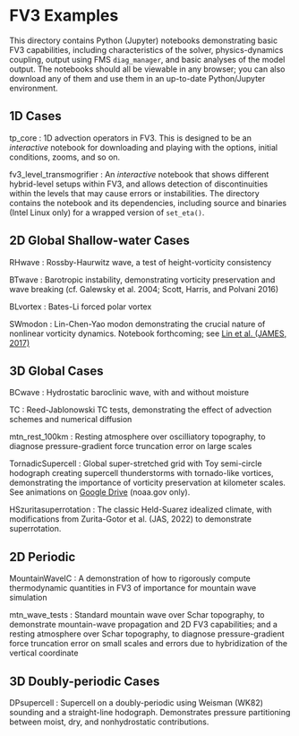 # FV3 Examples

This directory contains Python (Jupyter) notebooks demonstrating basic FV3 capabilities, including characteristics of the solver, physics-dynamics coupling, output using FMS `diag_manager`, and basic analyses of the model output. The notebooks should all be viewable in any browser; you can also download any of them and use them in an up-to-date Python/Jupyter environment.

## 1D Cases
tp_core
: 1D advection operators in FV3. This is designed to be an *interactive* notebook for downloading and playing with the options, initial conditions, zooms, and so on.

fv3_level_transmogrifier
: An *interactive* notebook that shows different hybrid-level setups within FV3, and allows detection of discontinuities within the levels that may cause errors or instabilities. The directory contains the notebook and its dependencies, including source and binaries (Intel Linux only) for a wrapped version of `set_eta()`. 

## 2D Global Shallow-water Cases
RHwave
: Rossby-Haurwitz wave, a test of height-vorticity consistency

BTwave
: Barotropic instability, demonstrating vorticity preservation and wave breaking (cf. Galewsky et al. 2004; Scott, Harris, and Polvani 2016)

BLvortex
: Bates-Li forced polar vortex

SWmodon
: Lin-Chen-Yao modon demonstrating the crucial nature of nonlinear vorticity dynamics. Notebook forthcoming; see [Lin et al. (JAMES, 2017)](http://dx.doi.org/10.1002/2017MS000965)

## 3D Global Cases

BCwave
: Hydrostatic baroclinic wave, with and without moisture

TC
: Reed-Jablonowski TC tests, demonstrating the effect of advection schemes and numerical diffusion

mtn_rest_100km
: Resting atmosphere over oscilliatory topography, to diagnose pressure-gradient force truncation error on large scales

TornadicSupercell
: Global super-stretched grid with Toy semi-circle hodograph creating supercell thunderstorms with tornado-like vortices, demonstrating the importance of vorticity preservation at kilometer scales. See animations on [Google Drive](https://drive.google.com/drive/folders/1pVNAuKrYKwxVAlCdVa5faIVRBaK2hdVI) (noaa.gov only).

HSzuritasuperrotation
: The classic Held-Suarez idealized climate, with modifications from Zurita-Gotor et al. (JAS, 2022) to demonstrate superrotation. 

## 2D Periodic

MountainWaveIC
: A demonstration of how to rigorously compute thermodynamic quantities in FV3 of importance for mountain wave simulation

mtn_wave_tests
: Standard mountain wave over Schar topography, to demonstrate mountain-wave propagation and 2D FV3 capabilities; and a resting atmosphere over Schar topography, to diagnose pressure-gradient force truncation error on small scales and errors due to hybridization of the vertical coordinate

## 3D Doubly-periodic Cases

DPsupercell
: Supercell on a doubly-periodic using Weisman (WK82) sounding and a straight-line hodograph. Demonstrates pressure partitioning between moist, dry, and nonhydrostatic contributions.
